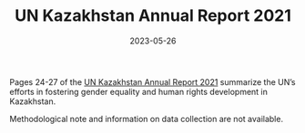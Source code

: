 ﻿---
title: "UN Kazakhstan Annual Report 2021"
linkTitle: "UN Kazakhstan Annual Report 2021"
contributor: ["Aizada Arystanbek"]
created: 2022-07-27
countries: ["Kazakhstan"]
category: ["INGO"]
tags: ["report"]
date_start: [2021]
date_end: [2021]
data_type: ["overview", "qualitative", "quantitative", "reports"] 
language: ["English", "Russian", "Kazakh"]
date: 2023-05-26
description: 
  The UN’s annual country report.
---
Pages 24-27 of the [UN Kazakhstan Annual Report 2021](https://kazakhstan.un.org/en/176526-un-kazakhstan-annual-report-2021) summarize the UN’s efforts in fostering gender equality and human rights development in Kazakhstan. 

Methodological note and information on data collection are not available.
